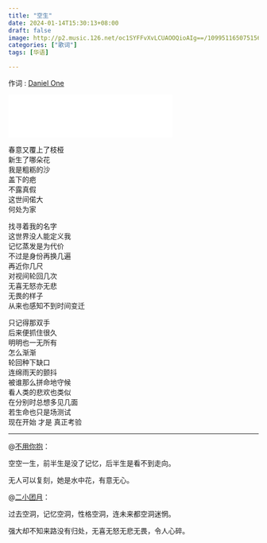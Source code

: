 ```yaml
---
title: "空生"
date: 2024-01-14T15:30:13+08:00
draft: false
image: http://p2.music.126.net/oc1SYFFvXvLCUAOOQioAIg==/109951165075156937.jpg
categories: ["歌词"]
tags: [华语]

---
```


作词 : [Daniel One](https://music.163.com/#/song?id=1456804694&userid=29382116)
<!--more-->
<iframe frameborder="no" border="0" marginwidth="0" marginheight="0" width=330 height=86 src="//music.163.com/outchain/player?type=2&id=1456804694&auto=1&height=66"></iframe>

春意又覆上了枝桠  
新生了哪朵花  
我是粗粝的沙  
盖下的疤  
不露真假  
这世间偌大  
何处为家  

找寻着我的名字  
这世界没人能定义我  
记忆蒸发是为代价  
不过是身份再换几遍  
再近你几尺  
对视间轮回几次  
无喜无怒亦无悲  
无畏的样子  
从来也感知不到时间变迁  

只记得那双手  
后来便抓住很久  
明明也一无所有  
怎么渐渐  
轮回种下缺口  
连绵雨天的颤抖  
被谁那么拼命地守候  
看人类的悲欢也类似  
在分别时总想多见几面  
若生命也只是场测试  
现在开始 才是 真正考验  

---

@[不用你抱](https://music.163.com/user/home?id=107025925)：

空空一生，前半生是没了记忆，后半生是看不到走向。

无人可以复刻，她是水中花，有意无心。

@[二小团月](https://music.163.com/user/home?id=546145933)：

过去空洞，记忆空洞，性格空洞，连未来都空洞迷惘。

强大却不知来路没有归处，无喜无怒无悲无畏，令人心碎。